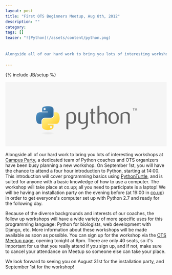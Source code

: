 ```yaml
---
layout: post
title: "First OTS Beginners Meetup, Aug 8th, 2012"
description: ""
category: 
tags: []
teaser: "![Python](/assets/content/python.png)


Alongside all of our hard work to bring you lots of interesting workshops at <a href='http://bit.ly/OTS-camp' target='_blank'>Campus Party</a>, a dedicated team of Python coaches and OTS organizers have been busy planning a new workshop. On September 1st, you will have the chance to attend a four hour introduction to Python, starting at 14:00."

---
```

{% include JB/setup %}

![Python](/assets/content/python.png)

Alongside all of our hard work to bring you lots of interesting workshops at <a href='http://bit.ly/OTS-camp' target='_blank'>Campus Party</a>, a dedicated team of Python coaches and OTS organizers have been busy planning a new workshop. On September 1st, you will have the chance to attend a four hour introduction to Python, starting at 14:00. This introduction will cover programming basics using <a href='http://pythonturtle.org/' target='_blank'>PythonTurtle</a>, and is suited for anyone with a basic knowledge of how to use a computer. The workshop will take place at co.up; all you need to participate is a laptop! We will be having an installation party on the evening before (at 19:00 in <a href='http://co-up.de/about.html#location' target='_blank'>co.up</a>) in order to get everyone's computer set up with Python 2.7 and ready for the following day.

 Because of the diverse backgrounds and interests of our coaches, the follow up workshops will have a wide variety of more specific uses for this programming language: Python for biologists, web development with Django, etc. More information about these workshops will be made available as soon as possible.
You can sign up for the workshop via the <a href='http://www.meetup.com/opentechschool/events/77514812/' target='_blank'>OTS Meetup page</a>, opening tonight at 6pm. There are only 40 seats, so it's important for us that you really attend if you sign up, and if not, make sure to cancel your attendance on Meetup so someone else can take your place.

We look forward to seeing you on August 31st for the installation party, and September 1st for the workshop!